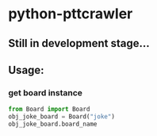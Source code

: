 # python-pttcrawler

## Still in development stage...
## Usage:


### get board instance

```python
from Board import Board
obj_joke_board = Board("joke")
obj_joke_board.board_name
```
